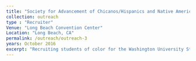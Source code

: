 ```yaml
---
title: "Society for Advancement of Chicanos/Hispanics and Native Americans in Science"
collection: outreach
type : "Recruiter"
Venue: "Long Beach Convention Center"
Location: "Long Beach, CA"
permalink: /outreach/outreach-3
years: October 2016
excerpt: "Recruiting students of color for the Washington University St. Louis graduate school"
---
```

